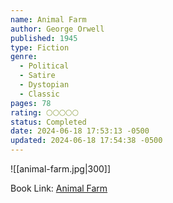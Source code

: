 ```yaml
---
name: Animal Farm
author: George Orwell
published: 1945
type: Fiction
genre:
  - Political
  - Satire
  - Dystopian
  - Classic
pages: 78
rating: 🌕🌕🌕🌕🌕
status: Completed
date: 2024-06-18 17:53:13 -0500
updated: 2024-06-18 17:54:38 -0500
---
```


![[animal-farm.jpg|300]]

Book Link: [Animal Farm](https://www.goodreads.com/book/show/170448.Animal_Farm)
